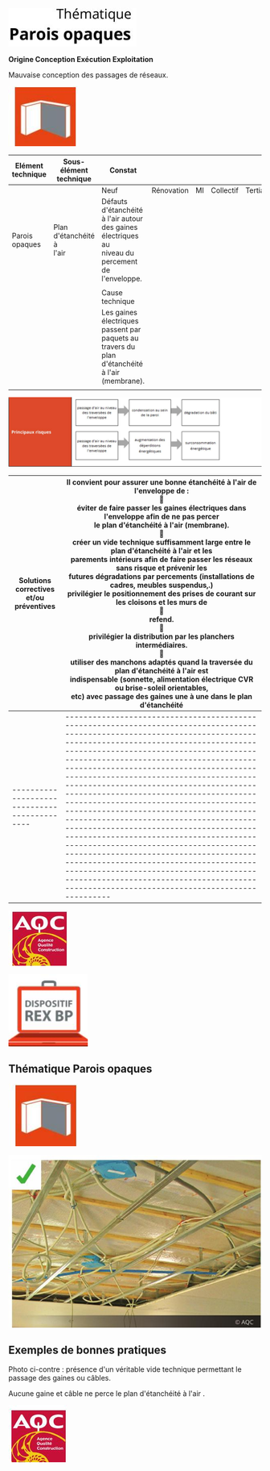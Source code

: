 ![](<images/Plan d'étanchéité à l'air - Bonne qualité/_page_0_Picture_0.jpeg>)

**Origine Conception Exécution Exploitation**

Mauvaise conception des passages de réseaux.

![](<images/Plan d'étanchéité à l'air - Bonne qualité/_page_0_Picture_1.jpeg>)

| Elément technique | Sous- élément<br>technique   | Constat                                                                                              |            |    |           |           |
|-------------------|------------------------------|------------------------------------------------------------------------------------------------------|------------|----|-----------|-----------|
|                   |                              | Neuf                                                                                                 | Rénovation | MI | Collectif | Tertiaire |
| Parois opaques    | Plan d'étanchéité à<br>l'air | Défauts d'étanchéité à l'air autour des gaines électriques au<br>niveau du percement de l'enveloppe. |            |    |           |           |
|                   |                              |                                                                                                      |            |    |           |           |
|                   |                              | Cause technique                                                                                      |            |    |           |           |
|                   |                              | Les gaines électriques passent par paquets au travers du plan<br>d'étanchéité à l'air (membrane).    |            |    |           |           |
|                   |                              |                                                                                                      |            |    |           |           |

![](<images/Plan d'étanchéité à l'air - Bonne qualité/_page_0_Picture_3.jpeg>)

| Solutions correctives<br>et/ou préventives | Il convient pour assurer une bonne étanchéité à l'air de l'enveloppe de :<br><br>éviter de faire passer les gaines électriques dans l'enveloppe afin de ne pas percer<br>le plan d'étanchéité à l'air (membrane).<br><br>créer un vide technique suffisamment large entre le plan d'étanchéité à l'air et les<br>parements intérieurs afin de faire passer les réseaux sans risque et prévenir les<br>futures dégradations par percements (installations de cadres, meubles suspendus,.)<br>privilégier le positionnement des prises de courant sur les cloisons et les murs de<br><br>refend.<br><br>privilégier la distribution par les planchers intermédiaires.<br><br>utiliser des manchons adaptés quand la traversée du plan d'étanchéité à l'air est<br>indispensable (sonnette, alimentation électrique CVR ou brise-soleil orientables,<br>etc) avec passage des gaines une à une dans le plan d'étanchéité |
|--------------------------------------------|----------------------------------------------------------------------------------------------------------------------------------------------------------------------------------------------------------------------------------------------------------------------------------------------------------------------------------------------------------------------------------------------------------------------------------------------------------------------------------------------------------------------------------------------------------------------------------------------------------------------------------------------------------------------------------------------------------------------------------------------------------------------------------------------------------------------------------------------------------------------------------------------------------------------------|
|--------------------------------------------|----------------------------------------------------------------------------------------------------------------------------------------------------------------------------------------------------------------------------------------------------------------------------------------------------------------------------------------------------------------------------------------------------------------------------------------------------------------------------------------------------------------------------------------------------------------------------------------------------------------------------------------------------------------------------------------------------------------------------------------------------------------------------------------------------------------------------------------------------------------------------------------------------------------------------|

![](<images/Plan d'étanchéité à l'air - Bonne qualité/_page_0_Picture_6.jpeg>)

![](<images/Plan d'étanchéité à l'air - Bonne qualité/_page_1_Picture_0.jpeg>)

## Thématique **Parois opaques**

![](<images/Plan d'étanchéité à l'air - Bonne qualité/_page_1_Picture_2.jpeg>)

![](<images/Plan d'étanchéité à l'air - Bonne qualité/_page_1_Picture_3.jpeg>)

## **Exemples de bonnes pratiques**

Photo ci-contre : présence d'un véritable vide technique permettant le passage des gaines ou câbles.

Aucune gaine et câble ne perce le plan d'étanchéité à l'air .

![](<images/Plan d'étanchéité à l'air - Bonne qualité/_page_1_Picture_8.jpeg>)